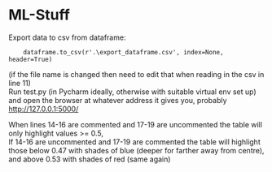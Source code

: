 # ML-Stuff  
Export data to csv from dataframe:  
```
    dataframe.to_csv(r'.\export_dataframe.csv', index=None, header=True)  
```
(if the file name is changed then need to edit that when reading in the csv in line 11)  
Run test.py (in Pycharm ideally, otherwise with suitable virtual env set up) and open the browser at  whatever address it gives you, probably http://127.0.0.1:5000/  
  
When lines 14-16 are commented and 17-19 are uncommented the table will only highlight values >= 0.5,  
If 14-16 are uncommented and 17-19 are commented the table will highlight those below 0.47 with shades of blue (deeper for farther away from centre), and above 0.53 with shades of red (same again)
